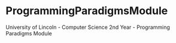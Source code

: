 # ProgrammingParadigmsModule
University of Lincoln -  Computer Science 2nd Year - Programming Paradigms Module
